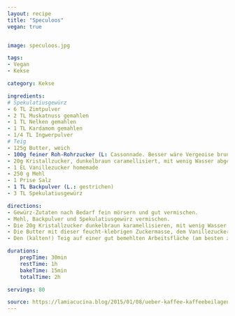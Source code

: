 ```yaml
---
layout: recipe
title: "Speculoos"
vegan: true


image: speculoos.jpg

tags:
- Vegan
- Kekse

category: Kekse

ingredients:
# Spekulatiusgewürz
- 6 TL Zimtpulver
- 2 TL Muskatnuss gemahlen
- 1 TL Nelken gemahlen
- 1 TL Kardamom gemahlen
- 1/4 TL Ingwerpulver
# Teig
- 125g Butter, weich
- 100g feiner Roh-Rohrzucker (L: Cassonnade. Besser wäre Vergeoise brune oder Muscovado). Da normaler Rohzucker zu hell,  ist, dh. zu wenig geschmacksgebende Melasse enthält, habe ich noch etwas mit Karamell nachgeholfen.
- 20g Kristallzucker, dunkelbraun caramellisiert, mit wenig Wasser abgelöscht und zu dickem Sirup eingekocht, um dem Biskuit eine prononciertere Karamellnote und Farbe zu verpassen.
- 1 EL Vanillezucker homemade
- 250 g Mehl
- 1 Prise Salz
- 1 TL Backpulver (L.: gestrichen)
- 3 TL Spekulatiusgewürz

directions:
- Gewürz-Zutaten nach Bedarf fein mörsern und gut vermischen.
- Mehl, Backpulver und Spekulatiusgewürz vermischen.
- Die 20g Kristallzucker dunkelbraun karamellisieren, mit wenig Wasser ablöschen und zu einem konzentrierten Sirup einkochen. Den grobkristallinen Muscovadozucker im Cutter fein vermahlen und mit dem nicht mehr fliessfähigen Karamellsirup verrühren. Das Zuckerpulver soll den Sirup aufsaugen. Masse nochmals cuttern.
- Die Butter mit dieser feucht-klebrigen Zuckermasse, dem Vanillezucker und dem Salz während mind. 10 Minuten mit dem Rührbesen schaumig schlagen. Anschliessend das Mehlgemisch portionsweise (mit dem K-Haken) zu einem weichen, glatten, leicht klebrigen Teig unterkneten. Bei mir waren noch zusätzliche 2 EL Mehl erforderlich. Den Teig in Frischhaltefolie wickeln und mind. eine Stunde lang, besser über Nacht, kühl stellen.
- Den (kalten!) Teig auf einer gut bemehlten Arbeitsfläche (am besten zwischen Backpapier) 2mm dick ausrollen und rechteckige Guetzli ausstechen. Ich habe quadratische „Briefmarken“ ausgestochen, für das letzte Blech zuerst noch ein Springerle-Motiv aufgedrückt. Die Guetzli auf einem mit Backpapier belegten Blech 20 Minuten kalt stellen, dann ca. 13-15 Minuten bei 170°C backen.

durations:
    prepTime: 30min
    restTime: 1h
    bakeTime: 15min
    totalTime: 2h

servings: 80

source: https://lamiacucina.blog/2015/01/08/ueber-kaffee-kaffeebeilagen-und-ein-speculoos-rezept/
---
```

